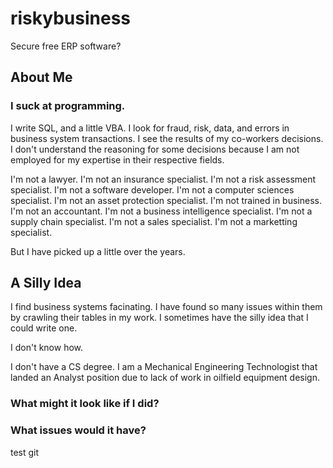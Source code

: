 # riskybusiness
Secure free ERP software?

## About Me
### I suck at programming.

I write SQL, and a little VBA. I look for fraud, risk, data, and errors in business system transactions. I see the results of my co-workers decisions. I don't understand the reasoning for some decisions because I am not employed for my expertise in their respective fields.

I'm not a lawyer.
I'm not an insurance specialist.
I'm not a risk assessment specialist.
I'm not a software developer.
I'm not a computer sciences specialist.
I'm not an asset protection specialist.
I'm not trained in business.
I'm not an accountant.
I'm not a business intelligence specialist.
I'm not a supply chain specialist.
I'm not a sales specialist.
I'm not a marketting specialist.

But I have picked up a little over the years.

## A Silly Idea
I find business systems facinating. I have found so many issues within them by crawling their tables in my work. I sometimes have the silly idea that I could write one.

I don't know how.

I don't have a CS degree. I am a Mechanical Engineering Technologist that landed an Analyst position due to lack of work in oilfield equipment design.

### What might it look like if I did?

### What issues would it have?

test git


